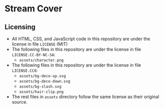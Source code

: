# Stream Cover

## Licensing

- All HTML, CSS, and JavaScript code in this repository are under the license in file `LICENSE` (MIT)
- The following files in this repository are under the license in file `LICENSE.CC-BY-NC-SA`:
  - `assets/character.png`
- The following files in this repository are under the license in file `LICENSE.CC0`:
  - `assets/bg-deco-up.svg`
  - `assets/bg-deco-down.svg`
  - `assets/bg-slash.svg`
  - `assets/hair-clip.png`
- The rest files in `assets` directory follow the same license as their original source.
